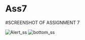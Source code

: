 # Ass7

#SCREENSHOT OF ASSIGNMENT 7

![Alert_ss](https://user-images.githubusercontent.com/100509895/174439170-dd2ea7c2-72bd-4bf1-abe8-52b3e5ae6a1e.PNG)  ![bottom_ss](https://user-images.githubusercontent.com/100509895/174439207-35840848-d1ad-4c4e-aa3d-88345eb39083.PNG)


